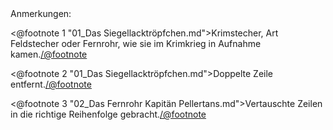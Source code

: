<div class="anmerkungen">Anmerkungen:</div>

<@footnote 1 "01_Das Siegellacktröpfchen.md">Krimstecher, Art Feldstecher oder
Fernrohr, wie sie im Krimkrieg in Aufnahme kamen.</@footnote>

<@footnote 2 "01_Das Siegellacktröpfchen.md">Doppelte Zeile entfernt.</@footnote>

<@footnote 3 "02_Das Fernrohr Kapitän Pellertans.md">Vertauschte Zeilen in die richtige Reihenfolge gebracht.</@footnote>

